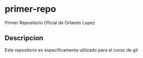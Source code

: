 # primer-repo
Primer Repositorio Oficial de Orlando Lopez
## Descripcion
Este repositorio es especificamente utilizado para el curso de git
